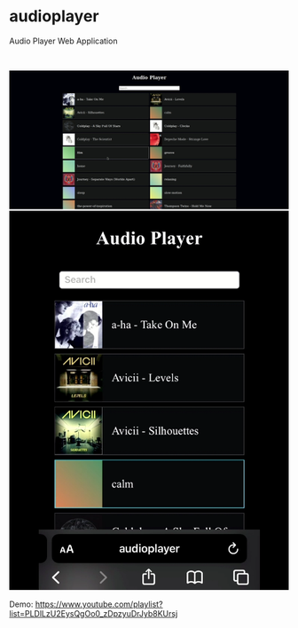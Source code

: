 # audioplayer
Audio Player Web Application

<br>

![screenshot](./screenshots/audioplayer_webapp.png)
![screenshot](./screenshots/audioplayer_webapp_ios.png)

Demo: https://www.youtube.com/playlist?list=PLDlLzU2EysQgOo0_zDpzyuDrJyb8KUrsj

<br>
